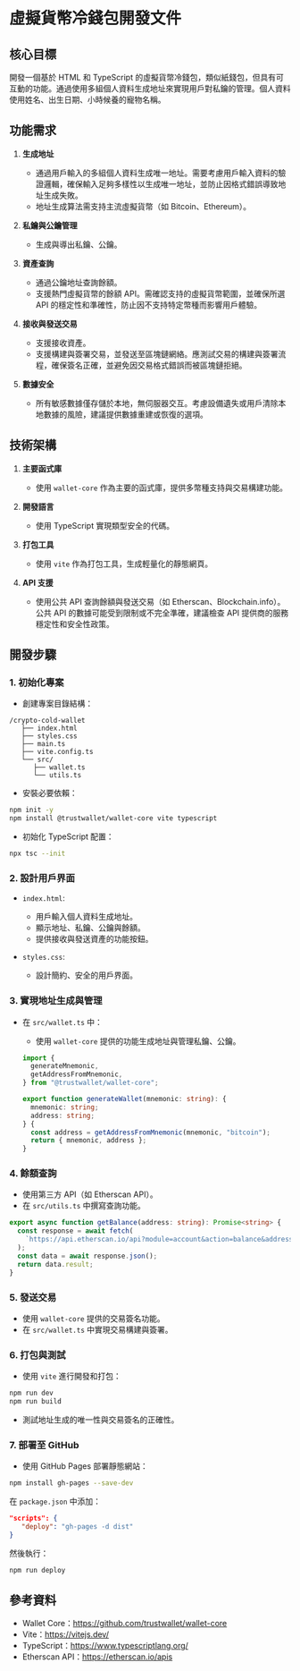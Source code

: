 # 虛擬貨幣冷錢包開發文件

## 核心目標

開發一個基於 HTML 和 TypeScript 的虛擬貨幣冷錢包，類似紙錢包，但具有可互動的功能。通過使用多組個人資料生成地址來實現用戶對私鑰的管理。個人資料使用姓名、出生日期、小時候養的寵物名稱。

## 功能需求

1. **生成地址**

   - 通過用戶輸入的多組個人資料生成唯一地址。需要考慮用戶輸入資料的驗證邏輯，確保輸入足夠多樣性以生成唯一地址，並防止因格式錯誤導致地址生成失敗。
   - 地址生成算法需支持主流虛擬貨幣（如 Bitcoin、Ethereum）。

2. **私鑰與公鑰管理**

   - 生成與導出私鑰、公鑰。

3. **資產查詢**

   - 通過公鑰地址查詢餘額。
   - 支援熱門虛擬貨幣的餘額 API。需確認支持的虛擬貨幣範圍，並確保所選 API 的穩定性和準確性，防止因不支持特定幣種而影響用戶體驗。

4. **接收與發送交易**

   - 支援接收資產。
   - 支援構建與簽署交易，並發送至區塊鏈網絡。應測試交易的構建與簽署流程，確保簽名正確，並避免因交易格式錯誤而被區塊鏈拒絕。

5. **數據安全**
   - 所有敏感數據僅存儲於本地，無伺服器交互。考慮設備遺失或用戶清除本地數據的風險，建議提供數據重建或恢復的選項。

## 技術架構

1. **主要函式庫**

   - 使用 `wallet-core` 作為主要的函式庫，提供多幣種支持與交易構建功能。

2. **開發語言**

   - 使用 TypeScript 實現類型安全的代碼。

3. **打包工具**

   - 使用 `vite` 作為打包工具，生成輕量化的靜態網頁。

4. **API 支援**
   - 使用公共 API 查詢餘額與發送交易（如 Etherscan、Blockchain.info）。公共 API 的數據可能受到限制或不完全準確，建議檢查 API 提供商的服務穩定性和安全性政策。

## 開發步驟

### 1. 初始化專案

- 創建專案目錄結構：

```
/crypto-cold-wallet
   ├── index.html
   ├── styles.css
   ├── main.ts
   ├── vite.config.ts
   └── src/
      ├── wallet.ts
      └── utils.ts
```

- 安裝必要依賴：

```bash
npm init -y
npm install @trustwallet/wallet-core vite typescript
```

- 初始化 TypeScript 配置：

```bash
npx tsc --init
```

### 2. 設計用戶界面

- `index.html`:

  - 用戶輸入個人資料生成地址。
  - 顯示地址、私鑰、公鑰與餘額。
  - 提供接收與發送資產的功能按鈕。

- `styles.css`:
  - 設計簡約、安全的用戶界面。

### 3. 實現地址生成與管理

- 在 `src/wallet.ts` 中：

  - 使用 `wallet-core` 提供的功能生成地址與管理私鑰、公鑰。

  ```typescript
  import {
    generateMnemonic,
    getAddressFromMnemonic,
  } from "@trustwallet/wallet-core";

  export function generateWallet(mnemonic: string): {
    mnemonic: string;
    address: string;
  } {
    const address = getAddressFromMnemonic(mnemonic, "bitcoin");
    return { mnemonic, address };
  }
  ```

### 4. 餘額查詢

- 使用第三方 API（如 Etherscan API）。
- 在 `src/utils.ts` 中撰寫查詢功能。

```typescript
export async function getBalance(address: string): Promise<string> {
  const response = await fetch(
    `https://api.etherscan.io/api?module=account&action=balance&address=${address}&tag=latest&apikey=YourApiKeyToken`
  );
  const data = await response.json();
  return data.result;
}
```

### 5. 發送交易

- 使用 `wallet-core` 提供的交易簽名功能。
- 在 `src/wallet.ts` 中實現交易構建與簽署。

### 6. 打包與測試

- 使用 `vite` 進行開發和打包：

```bash
npm run dev
npm run build
```

- 測試地址生成的唯一性與交易簽名的正確性。

### 7. 部署至 GitHub

- 使用 GitHub Pages 部署靜態網站：

```bash
npm install gh-pages --save-dev
```

在 `package.json` 中添加：

```json
"scripts": {
   "deploy": "gh-pages -d dist"
}
```

然後執行：

```bash
npm run deploy
```

## 參考資料

- Wallet Core：https://github.com/trustwallet/wallet-core
- Vite：https://vitejs.dev/
- TypeScript：https://www.typescriptlang.org/
- Etherscan API：https://etherscan.io/apis
